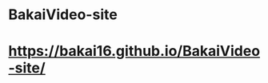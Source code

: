 # BakaiVideo-site
 <h1><a href="https://bakai16.github.io/BakaiVideo-site/">https://bakai16.github.io/BakaiVideo-site/
</a></h1>